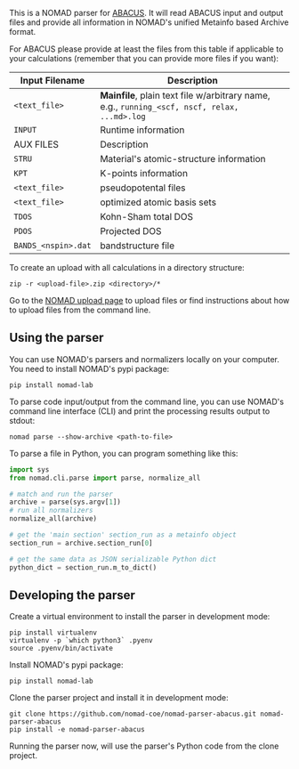 This is a NOMAD parser for [ABACUS](http://abacus.ustc.edu.cn/). It will read ABACUS input and
output files and provide all information in NOMAD's unified Metainfo based Archive format.

For ABACUS please provide at least the files from this table if applicable to your
calculations (remember that you can provide more files if you want):

|Input Filename| Description|
|--- | --- |
|`<text_file>` | **Mainfile**, plain text file w/arbitrary name, e.g.,  `running_<scf, nscf, relax, ...md>.log` |
|`INPUT` | Runtime information |
|AUX FILES| Description|
|`STRU` | Material's atomic-structure information |
|`KPT` | K-points information |
|`<text_file>` |  pseudopotental files |
|`<text_file>`| optimized atomic basis sets |
|`TDOS`| Kohn-Sham total DOS |
|`PDOS`  | Projected DOS |
|`BANDS_<nspin>.dat` | bandstructure file |


To create an upload with all calculations in a directory structure:

```
zip -r <upload-file>.zip <directory>/*
```

Go to the [NOMAD upload page](https://nomad-lab.eu/prod/rae/gui/uploads) to upload files
or find instructions about how to upload files from the command line.

## Using the parser

You can use NOMAD's parsers and normalizers locally on your computer. You need to install
NOMAD's pypi package:

```
pip install nomad-lab
```

To parse code input/output from the command line, you can use NOMAD's command line
interface (CLI) and print the processing results output to stdout:

```
nomad parse --show-archive <path-to-file>
```

To parse a file in Python, you can program something like this:
```python
import sys
from nomad.cli.parse import parse, normalize_all

# match and run the parser
archive = parse(sys.argv[1])
# run all normalizers
normalize_all(archive)

# get the 'main section' section_run as a metainfo object
section_run = archive.section_run[0]

# get the same data as JSON serializable Python dict
python_dict = section_run.m_to_dict()
```

## Developing the parser

Create a virtual environment to install the parser in development mode:

```
pip install virtualenv
virtualenv -p `which python3` .pyenv
source .pyenv/bin/activate
```

Install NOMAD's pypi package:

```
pip install nomad-lab
```

Clone the parser project and install it in development mode:

```
git clone https://github.com/nomad-coe/nomad-parser-abacus.git nomad-parser-abacus
pip install -e nomad-parser-abacus
```

Running the parser now, will use the parser's Python code from the clone project.
